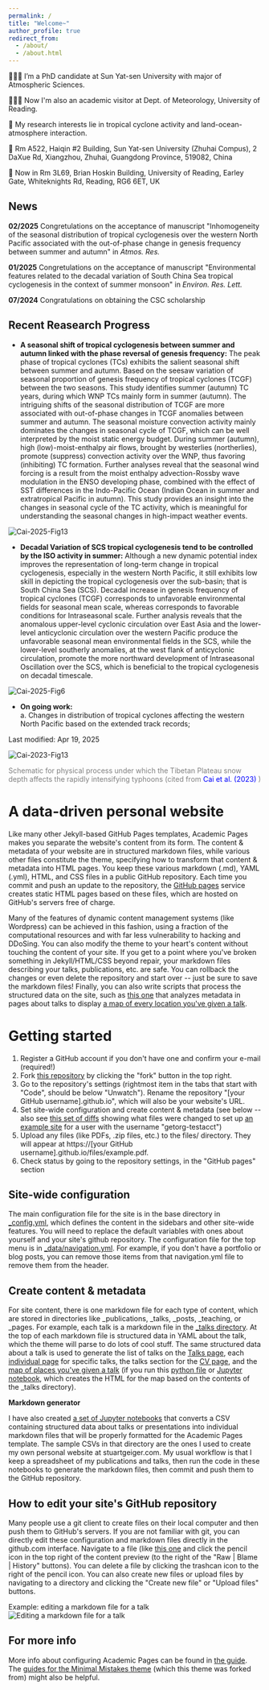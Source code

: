 ```yaml
---
permalink: /
title: "Welcome~"
author_profile: true
redirect_from: 
  - /about/
  - /about.html
---
```


👨🏻‍💻 I’m a PhD candidate at Sun Yat-sen University with major of Atmospheric Sciences. <br>

👨🏻‍💻 Now I'm also an academic visitor at Dept. of Meteorology, University of Reading. 

🔬 My research interests lie in tropical cyclone activity and land-ocean-atmosphere interaction.

📃 Rm A522, Haiqin #2 Building, Sun Yat-sen University (Zhuhai Compus), 2 DaXue Rd, Xiangzhou, Zhuhai, Guangdong Province, 519082, China <br>

📃 Now in Rm 3L69, Brian Hoskin Building, University of Reading, Earley Gate, Whiteknights Rd, Reading, RG6 6ET, UK


## News

**02/2025** Congretulations on the acceptance of manuscript "Inhomogeneity of the seasonal distribution of tropical cyclogenesis over the western North Pacific associated with the out-of-phase change in genesis frequency between summer and autumn" in _Atmos. Res._

**01/2025** Congretulations on the acceptance of manuscript "Environmental features related to the decadal variation of South China Sea tropical cyclogenesis in the context of summer monsoon" in _Environ. Res. Lett._

**07/2024**  Congratulations on obtaining the CSC scholarship

## Recent Reasearch Progress

- **A seasonal shift of tropical cyclogenesis between summer and autumn linked with the phase reversal of genesis frequency:** The peak phase of tropical cyclones (TCs) exhibits the salient seasonal shift between summer and autumn. Based on the seesaw variation of seasonal proportion of genesis frequency of tropical cyclones (TCGF) between the two seasons. This study identifies summer (autumn) TC years, during which WNP TCs mainly form in summer (autumn). The intriguing shifts of the seasonal distribution of TCGF are more associated with out-of-phase changes in TCGF anomalies between summer and autumn. The seasonal moisture convection activity mainly dominates the changes in seasonal cycle of TCGF, which can be well interpreted by the moist static energy budget. During summer (autumn), high (low)-moist-enthalpy air flows, brought by westerlies (northerlies), promote (suppress) convection activity over the WNP, thus favoring (inhibiting) TC formation. Further analyses reveal that the seasonal wind forcing is a result from the moist enthalpy advection-Rossby wave modulation in the ENSO developing phase, combined with the effect of SST differences in the Indo-Pacific Ocean (Indian Ocean in summer and extratropical Pacific in autumn). This study provides an insight into the changes in seasonal cycle of the TC activity, which is meaningful for understanding the seasonal changes in high-impact weather events.

![Cai-2025-Fig13](/images/AR-Figure_13.jpg)

- **Decadal Variation of SCS tropical cyclogenesis tend to be controlled by the ISO activity in summer:** Although a new dynamic potential index improves the representation of long-term change in tropical cyclogenesis, especially in the western North Pacific, it still exhibits low skill in depicting the tropical cyclogenesis over the sub-basin; that is South China Sea (SCS). Decadal increase in genesis frequency of tropical cyclones (TCGF) corresponds to unfavorable environmental fields for seasonal mean scale, whereas corresponds to favorable conditions for Intraseasonal scale. Further analysis reveals that  the anomalous upper-level cyclonic circulation over East Asia and the lower-level anticyclonic circulation over the western Pacific produce the unfavorable seasonal mean environmental fields in the SCS, while the lower-level southerly anomalies, at the west flank of anticyclonic circulation, promote the more northward development of Intraseasonal Oscillation over the SCS, which is beneficial to the tropical cyclogenesis on decadal timescale.  

![Cai-2025-Fig6](/images/Fig6-ERL.jpg)



- **On going work:** <br>
  a. 	Changes in distribution of tropical cyclones affecting the western North Pacific based on the extended track records; <br>


Last modified: Apr 19, 2025

<p hidden>
- **Possible mechanism of interaction between tropical SST variability and land surface processes to influence typhoon activity:** Tibetan Plateau snow depth has played an important role in weakening the correlation between rapidly intensifying tropical cyclones and tropical Indian Ocean sea surface temperatures (SST). Increased Tibetan Plateau snow depth (TPSD) promotes basinwide tropical Indian Ocean cooling through changes in geopotential heith anomalies and modulation of convection activity. In the following seasons, the weaker monsoon circulation associated with increase TPSD contributes to warm SST anomalies over the western Iindian Ocean, enhancingthe zonal contrast of Indian Ocean SST. The air-sea feedback process accelerates the growth of Indian Ocean Dipole during rapid intensification period The results of this study enhance understanding of changes in tropical cyclone intensity and have implications for seasonal forecasting of tropical cyclone  intensity over the western North Pacific basin.  This study also emphasizes the importance of Tibetan Plateau thermal forcing in atmosphere–ocean coupling.

![Cai-2023-Fig13](/images/NJQX202401002_519.jpg)

<font color=grey>Schematic for physical process under which the Tibetan Plateau snow depth affects the rapidly intensifying typhoons (cited from </font> <font color=Blue>Cai et al. (2023)</font> <font color=grey>)</font>


A data-driven personal website
======
Like many other Jekyll-based GitHub Pages templates, Academic Pages makes you separate the website's content from its form. The content & metadata of your website are in structured markdown files, while various other files constitute the theme, specifying how to transform that content & metadata into HTML pages. You keep these various markdown (.md), YAML (.yml), HTML, and CSS files in a public GitHub repository. Each time you commit and push an update to the repository, the [GitHub pages](https://pages.github.com/) service creates static HTML pages based on these files, which are hosted on GitHub's servers free of charge.

Many of the features of dynamic content management systems (like Wordpress) can be achieved in this fashion, using a fraction of the computational resources and with far less vulnerability to hacking and DDoSing. You can also modify the theme to your heart's content without touching the content of your site. If you get to a point where you've broken something in Jekyll/HTML/CSS beyond repair, your markdown files describing your talks, publications, etc. are safe. You can rollback the changes or even delete the repository and start over -- just be sure to save the markdown files! Finally, you can also write scripts that process the structured data on the site, such as [this one](https://github.com/academicpages/academicpages.github.io/blob/master/talkmap.ipynb) that analyzes metadata in pages about talks to display [a map of every location you've given a talk](https://academicpages.github.io/talkmap.html).

Getting started
======
1. Register a GitHub account if you don't have one and confirm your e-mail (required!)
1. Fork [this repository](https://github.com/academicpages/academicpages.github.io) by clicking the "fork" button in the top right. 
1. Go to the repository's settings (rightmost item in the tabs that start with "Code", should be below "Unwatch"). Rename the repository "[your GitHub username].github.io", which will also be your website's URL.
1. Set site-wide configuration and create content & metadata (see below -- also see [this set of diffs](http://archive.is/3TPas) showing what files were changed to set up [an example site](https://getorg-testacct.github.io) for a user with the username "getorg-testacct")
1. Upload any files (like PDFs, .zip files, etc.) to the files/ directory. They will appear at https://[your GitHub username].github.io/files/example.pdf.  
1. Check status by going to the repository settings, in the "GitHub pages" section

Site-wide configuration
------
The main configuration file for the site is in the base directory in [_config.yml](https://github.com/academicpages/academicpages.github.io/blob/master/_config.yml), which defines the content in the sidebars and other site-wide features. You will need to replace the default variables with ones about yourself and your site's github repository. The configuration file for the top menu is in [_data/navigation.yml](https://github.com/academicpages/academicpages.github.io/blob/master/_data/navigation.yml). For example, if you don't have a portfolio or blog posts, you can remove those items from that navigation.yml file to remove them from the header. 

Create content & metadata
------
For site content, there is one markdown file for each type of content, which are stored in directories like _publications, _talks, _posts, _teaching, or _pages. For example, each talk is a markdown file in the [_talks directory](https://github.com/academicpages/academicpages.github.io/tree/master/_talks). At the top of each markdown file is structured data in YAML about the talk, which the theme will parse to do lots of cool stuff. The same structured data about a talk is used to generate the list of talks on the [Talks page](https://academicpages.github.io/talks), each [individual page](https://academicpages.github.io/talks/2012-03-01-talk-1) for specific talks, the talks section for the [CV page](https://academicpages.github.io/cv), and the [map of places you've given a talk](https://academicpages.github.io/talkmap.html) (if you run this [python file](https://github.com/academicpages/academicpages.github.io/blob/master/talkmap.py) or [Jupyter notebook](https://github.com/academicpages/academicpages.github.io/blob/master/talkmap.ipynb), which creates the HTML for the map based on the contents of the _talks directory).

**Markdown generator**

I have also created [a set of Jupyter notebooks](https://github.com/academicpages/academicpages.github.io/tree/master/markdown_generator
) that converts a CSV containing structured data about talks or presentations into individual markdown files that will be properly formatted for the Academic Pages template. The sample CSVs in that directory are the ones I used to create my own personal website at stuartgeiger.com. My usual workflow is that I keep a spreadsheet of my publications and talks, then run the code in these notebooks to generate the markdown files, then commit and push them to the GitHub repository.

How to edit your site's GitHub repository
------
Many people use a git client to create files on their local computer and then push them to GitHub's servers. If you are not familiar with git, you can directly edit these configuration and markdown files directly in the github.com interface. Navigate to a file (like [this one](https://github.com/academicpages/academicpages.github.io/blob/master/_talks/2012-03-01-talk-1.md) and click the pencil icon in the top right of the content preview (to the right of the "Raw | Blame | History" buttons). You can delete a file by clicking the trashcan icon to the right of the pencil icon. You can also create new files or upload files by navigating to a directory and clicking the "Create new file" or "Upload files" buttons. 

Example: editing a markdown file for a talk
![Editing a markdown file for a talk](/images/editing-talk.png)

For more info
------
More info about configuring Academic Pages can be found in [the guide](https://academicpages.github.io/markdown/). The [guides for the Minimal Mistakes theme](https://mmistakes.github.io/minimal-mistakes/docs/configuration/) (which this theme was forked from) might also be helpful.
</p>
